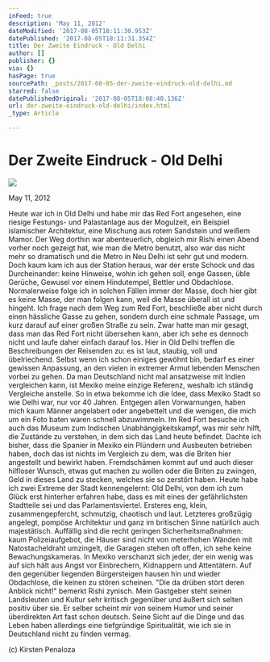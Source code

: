 ```yaml
---
inFeed: true
description: 'May 11, 2012'
dateModified: '2017-08-05T18:11:30.953Z'
datePublished: '2017-08-05T18:11:31.354Z'
title: Der Zweite Eindruck - Old Delhi
author: []
publisher: {}
via: {}
hasPage: true
sourcePath: _posts/2017-08-05-der-zweite-eindruck-old-delhi.md
starred: false
datePublishedOriginal: '2017-08-05T18:08:40.136Z'
url: der-zweite-eindruck-old-delhi/index.html
_type: Article

---
```

# **Der Zweite Eindruck - Old Delhi**
![](https://the-grid-user-content.s3-us-west-2.amazonaws.com/132adb76-6843-4f8e-a145-03c73284cae1.jpg)

May 11, 2012

Heute war ich in Old Delhi und habe mir das Red Fort angesehen, eine riesige Festungs- und Palastanlage aus der Mogulzeit, ein Beispiel islamischer Architektur, eine Mischung aus rotem Sandstein und weißem Mamor. Der Weg dorthin war abenteuerlich, obgleich mir Rishi einen Abend vorher noch gezeigt hat, wie man die Metro benutzt, also war das nicht mehr so dramatisch und die Metro in Neu Delhi ist sehr gut und modern. Doch kaum kam ich aus der Station heraus, war der erste Schock und das Durcheinander: keine Hinweise, wohin ich gehen soll, enge Gassen, üble Gerüche, Gewusel vor einem Hindutempel, Bettler und Obdachlose. Normalerweise folge ich in solchen Fällen immer der Masse, doch hier gibt es keine Masse, der man folgen kann, weil die Masse überall ist und hingeht. Ich frage nach dem Weg zum Red Fort, beschließe aber nicht durch einen hässliche Gasse zu gehen, sondern durch eine schmale Passage, um kurz darauf auf einer großen Straße zu sein. Zwar hatte man mir gesagt, dass man das Red Fort nicht übersehen kann, aber ich sehe es dennoch nicht und laufe daher einfach darauf los. Hier in Old Delhi treffen die Beschreibungen der Reisenden zu: es ist laut, staubig, voll und übelriechend. Selbst wenn ich schon einiges gewöhnt bin, bedarf es einer gewissen Anpassung, an den vielen in extremer Armut lebenden Menschen vorbei zu gehen. Da man Deutschland nicht mal ansatzweise mit Indien vergleichen kann, ist Mexiko meine einzige Referenz, weshalb ich ständig Vergleiche anstelle. So in etwa bekomme ich die Idee, dass Mexiko Stadt so wie Delhi war, nur vor 40 Jahren. Entgegen allen Vorwarnungen, haben mich kaum Männer angelabert oder angebettelt und die wenigen, die mich um ein Foto baten waren schnell abzuwimmeln. Im Red Fort besuche ich auch das Museum zum Indischen Unabhängigkeitskampf, was mir sehr hilft, die Zustände zu verstehen, in dem sich das Land heute befindet. Dachte ich bisher, dass die Spanier in Mexiko ein Plündern und Ausbeuten betrieben haben, doch das ist nichts im Vergleich zu dem, was die Briten hier angestellt und bewirkt haben. Fremdschämen kommt auf und auch dieser hilfloser Wunsch, etwas gut machen zu wollen oder die Briten zu zwingen, Geld in dieses Land zu stecken, welches sie so zerstört haben. Heute habe ich zwei Extreme der Stadt kennengelernt: Old Delhi, von dem ich zum Glück erst hinterher erfahren habe, dass es mit eines der gefährlichsten Stadtteile sei und das Parlamentsviertel. Ersteres eng, klein, zusammengepfercht, schmutzig, chaotisch und laut. Letzteres großzügig angelegt, pompöse Architektur und ganz im britischen Sinne natürlich auch majestätisch. Auffällig sind die recht geringen Sicherheitsmaßnahmen: kaum Polizeiaufgebot, die Häuser sind nicht von meterhohen Wänden mit Natostacheldraht umzingelt, die Garagen stehen oft offen, ich sehe keine Bewachungskameras. In Mexiko verschanzt sich jeder, der ein wenig was auf sich hält aus Angst vor Einbrechern, Kidnappern und Attentätern. Auf den gegenüber liegenden Bürgersteigen hausen hin und wieder Obdachlose, die keinen zu stören scheinen. "Die da drüben stört deren Anblick nicht!" bemerkt Rishi zynisch. Mein Gastgeber steht seinen Landsleuten und Kultur sehr kritisch gegenüber und äußert sich selten positiv über sie. Er selber scheint mir von seinem Humor und seiner überdirekten Art fast schon deutsch. Seine Sicht auf die Dinge und das Leben haben allerdings eine tiefgründige Spiritualität, wie ich sie in Deutschland nicht zu finden vermag.

(c) Kirsten Penaloza
